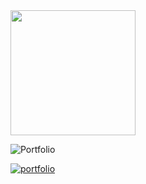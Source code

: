 <div alighn='center'>
<img src="https://media.giphy.com/media/Qo2dupDib32rkTY4hX/giphy.gif" width="200"/>
</div>

![Portfolio](https://user-images.githubusercontent.com/91826635/211095023-7b970b1f-ce23-46c7-bc20-0d070c4fdb0e.png)

<a href='https://bogdan-mykhailov.github.io/myPortfolio/' rel='nofollow'>
<img src="https://img.shields.io/badge/Portfolio_link-4e93e6?style=for-the-badge&logo=Portfolio&logoColor=black" alt="portfolio">
</a>
